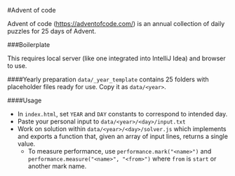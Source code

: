 #Advent of code

Advent of code (https://adventofcode.com/) is an annual collection of daily puzzles for 25 days of Advent.

###Boilerplate

This requires local server (like one integrated into IntelliJ Idea) and browser to use.

####Yearly preparation
`data/_year_template` contains 25 folders with placeholder files ready for use. 
Copy it as `data/<year>`. 

####Usage
* In `index.html`, set `YEAR` and `DAY` constants to correspond to intended day.
* Paste your personal input to `data/<year>/<day>/input.txt`
* Work on solution within `data/<year>/<day>/solver.js` which implements and exports a function that, given an array of input lines, returns a single value.
  * To measure performance, use `performance.mark("<name>")` and `performance.measure("<name>", "<from>")` where `from` is `start` or another mark name. 
